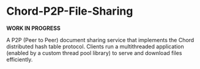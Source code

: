 # Chord-P2P-File-Sharing

**WORK IN PROGRESS**

A P2P (Peer to Peer) document sharing service that implements the Chord distributed hash table protocol. Clients run a multithreaded application (enabled by a custom thread pool library) to serve and download files efficiently.
